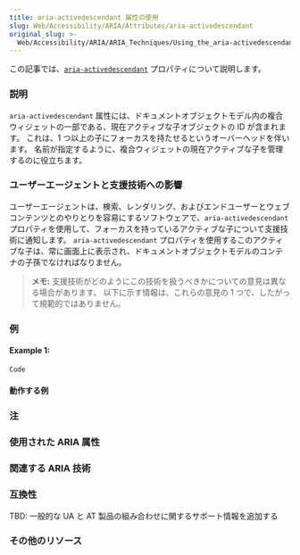 ```yaml
---
title: aria-activedescendant 属性の使用
slug: Web/Accessibility/ARIA/Attributes/aria-activedescendant
original_slug: >-
  Web/Accessibility/ARIA/ARIA_Techniques/Using_the_aria-activedescendant_attribute
---
```


この記事では、[`aria-activedescendant`](https://www.w3.org/TR/wai-aria/#aria-activedescendant) プロパティについて説明します。

### 説明

`aria-activedescendant` 属性には、ドキュメントオブジェクトモデル内の複合ウィジェットの一部である、現在アクティブな子オブジェクトの ID が含まれます。 これは、1 つ以上の子にフォーカスを持たせるというオーバーヘッドを伴います。 名前が指定するように、複合ウィジェットの現在アクティブな子を管理するのに役立ちます。

### ユーザーエージェントと支援技術への影響

ユーザーエージェントは、検索、レンダリング、およびエンドユーザーとウェブコンテンツとのやりとりを容易にするソフトウェアで、`aria-activedescendant` プロパティを使用して、フォーカスを持っているアクティブな子について支援技術に通知します。 `aria-activedescendant` プロパティを使用するこのアクティブな子は、常に画面上に表示され、ドキュメントオブジェクトモデルのコンテナの子孫でなければなりません。

> **メモ:** 支援技術がどのようにこの技術を扱うべきかについての意見は異なる場合があります。 以下に示す情報は、これらの意見の 1 つで、したがって規範的ではありません。

### 例

#### Example 1:

```html
Code
```

#### 動作する例

### 注

### 使用された ARIA 属性

### 関連する ARIA 技術

### 互換性

TBD: 一般的な UA と AT 製品の組み合わせに関するサポート情報を追加する

### その他のリソース
